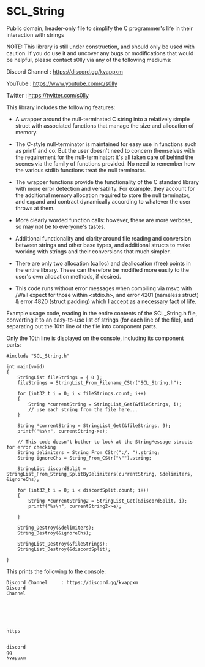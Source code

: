 # SCL_String
Public domain, header-only file to simplify the C programmer's life in their interaction with strings

NOTE: This library is still under construction, and should only be used with caution.
If you do use it and uncover any bugs or modifications that would be helpful, please contact s0lly via any of the following mediums:

Discord Channel     : https://discord.gg/kvappxm

YouTube             : https://www.youtube.com/c/s0lly

Twitter             : https://twitter.com/s0lly


This library includes the following features:

 - A wrapper around the null-terminated C string into a relatively simple struct with associated functions that manage
the size and allocation of memory.

 - The C-style null-terminator is maintained for easy use in functions such as printf and co. 
But the user doesn't need to concern themselves with the requirement for the null-terminator:
it's all taken care of behind the scenes via the family of functions provided.
No need to remember how the various stdlib functions treat the null terminator.

 - The wrapper functions provide the functionality of the C standard library with more error detection and versatility.
For example, they account for the additional memory allocation required to store the null terminator,
and expand and contract dynamically according to whatever the user throws at them. 

 - More clearly worded function calls: however, these are more verbose, so may not be to everyone's tastes.

 - Additional functionality and clarity around file reading and conversion between strings and other base types,
and additional structs to make working with strings and their conversions that much simpler.

 - There are only two allocation (calloc) and deallocation (free) points in the entire library.
These can therefore be modified more easily to the user's own allocation methods, if desired.

- This code runs without error messages when compiling via msvc with /Wall expect for those within <stdio.h>,
and error 4201 (nameless struct) & error 4820 (struct padding) which I accept as a necessary fact of life.



Example usage code, reading in the entire contents of the SCL_String.h file, converting it to an easy-to-use list of strings (for each line of the file), and separating out the 10th line of the file into component parts.

Only the 10th line is displayed on the console, including its component parts:

```
#include "SCL_String.h"

int main(void)
{
    StringList fileStrings = { 0 };
    fileStrings = StringList_From_Filename_CStr("SCL_String.h");
    
    for (int32_t i = 0; i < fileStrings.count; i++)
    {
        String *currentString = StringList_Get(&fileStrings, i);
        // use each string from the file here...
    }
    
    String *currentString = StringList_Get(&fileStrings, 9);
    printf("%s\n", currentString->e);
    
    // This code doesn't bother to look at the StringMessage structs for error checking
    String delimiters = String_From_CStr(":/. ").string;
    String ignoreChs = String_From_CStr("\"").string;
    
    StringList discordSplit = StringList_From_String_SplitByDelimiters(currentString, &delimiters, &ignoreChs);
    
    for (int32_t i = 0; i < discordSplit.count; i++)
    {
        String *currentString2 = StringList_Get(&discordSplit, i);
        printf("%s\n", currentString2->e);
        
    }
    
    String_Destroy(&delimiters);
    String_Destroy(&ignoreChs);
    
    StringList_Destroy(&fileStrings);
    StringList_Destroy(&discordSplit);
    
}
```

This prints the following to the console:

```
Discord Channel     : https://discord.gg/kvappxm
Discord
Channel






https


discord
gg
kvappxm
```
